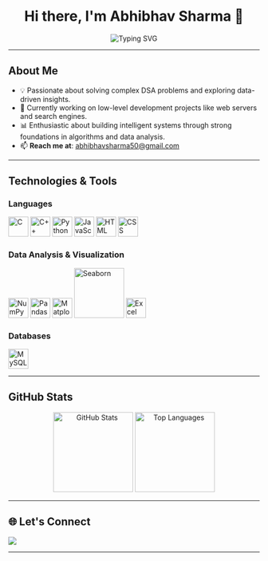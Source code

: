 <h1 align="center">Hi there, I'm Abhibhav Sharma 👋</h1>

<p align="center">
  <img src="https://readme-typing-svg.herokuapp.com?font=Fira+Code&size=22&pause=1000&color=38B2AC&center=true&vCenter=true&width=435&lines=DSA+Enthusiast+%F0%9F%94%A1;Data+Explorer+%F0%9F%93%8A;Low-level+Developer+%F0%9F%94%8E;Lifelong+Learner+%E2%9C%8C%EF%B8%8F" alt="Typing SVG" />
</p>

---

##  About Me

- 💡 Passionate about solving complex DSA problems and exploring data-driven insights.
- 🔧 Currently working on low-level development projects like web servers and search engines.
- 📊 Enthusiastic about building intelligent systems through strong foundations in algorithms and data analysis.
- 📫 **Reach me at**: [abhibhavsharma50@gmail.com](mailto:abhibhavsharma50@gmail.com)

---

##  Technologies & Tools

###  Languages

<p align="left">
  <img src="https://cdn.jsdelivr.net/gh/devicons/devicon/icons/c/c-original.svg" alt="C" width="40" height="40"/>
  <img src="https://cdn.jsdelivr.net/gh/devicons/devicon/icons/cplusplus/cplusplus-original.svg" alt="C++" width="40" height="40"/>
  <img src="https://cdn.jsdelivr.net/gh/devicons/devicon/icons/python/python-original.svg" alt="Python" width="40" height="40"/>
  <img src="https://cdn.jsdelivr.net/gh/devicons/devicon/icons/javascript/javascript-original.svg" alt="JavaScript" width="40" height="40"/>
  <img src="https://cdn.jsdelivr.net/gh/devicons/devicon/icons/html5/html5-original.svg" alt="HTML" width="40" height="40"/>
  <img src="https://cdn.jsdelivr.net/gh/devicons/devicon/icons/css3/css3-original.svg" alt="CSS" width="40" height="40"/>
</p>

###  Data Analysis & Visualization

<p align="left">
  <img src="https://cdn.jsdelivr.net/gh/devicons/devicon/icons/numpy/numpy-original.svg" alt="NumPy" width="40" height="40"/>
  <img src="https://cdn.jsdelivr.net/gh/devicons/devicon/icons/pandas/pandas-original.svg" alt="Pandas" width="40" height="40"/>
  <img src="https://upload.wikimedia.org/wikipedia/commons/thumb/8/84/Matplotlib_icon.svg/120px-Matplotlib_icon.svg.png" alt="Matplotlib" width="40" height="40"/>
  <img src="https://seaborn.pydata.org/_static/logo-wide-lightbg.svg" alt="Seaborn" width="100" />
  <img src="https://img.icons8.com/color/48/000000/microsoft-excel-2019--v1.png" alt="Excel" width="40" height="40"/>
</p>

###  Databases

<p align="left">
  <img src="https://cdn.jsdelivr.net/gh/devicons/devicon/icons/mysql/mysql-original.svg" alt="MySQL" width="40" height="40"/>
</p>

---

##  GitHub Stats

<p align="center">
  <img src="https://github-readme-stats.vercel.app/api?username=Abhibhav2003&show_icons=true&theme=radical" alt="GitHub Stats" height="160"/>
  <img src="https://github-readme-stats.vercel.app/api/top-langs/?username=Abhibhav2003&layout=compact&theme=radical" alt="Top Languages" height="160"/>
</p>

---

## 🌐 Let's Connect

<p align="left">
  <a href="mailto:abhibhavsharma50@gmail.com"><img src="https://img.shields.io/badge/Email-D14836?style=for-the-badge&logo=gmail&logoColor=white"/></a>
  <!-- Optional social media links -->
  <!-- <a href="#"><img src="https://img.shields.io/badge/LinkedIn-blue?style=for-the-badge&logo=linkedin&logoColor=white"/></a> -->
</p>

---


<!---
Abhibhav2003/Abhibhav2003 is a ✨ special ✨ repository because its `README.md` (this file) appears on your GitHub profile.
You can click the Preview link to take a look at your changes.
--->
